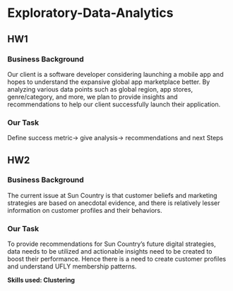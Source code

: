 # Exploratory-Data-Analytics
## HW1
### Business Background
Our client is a software developer considering launching a mobile app and hopes to
understand the expansive global app marketplace better. By analyzing various data points such
as global region, app stores, genre/category, and more, we plan to provide insights and
recommendations to help our client successfully launch their application. 

### Our Task
Define success metric-> give analysis-> recommendations and next Steps
## HW2
### Business Background
The current issue at Sun Country is that customer beliefs and marketing strategies
are based on anecdotal evidence, and there is relatively lesser information on customer profiles and their
behaviors.

### Our Task
To provide recommendations for Sun Country’s future digital strategies, data needs to be utilized and
actionable insights need to be created to boost their performance. Hence there is a need to create customer
profiles and understand UFLY membership patterns.

__Skills used: Clustering__
